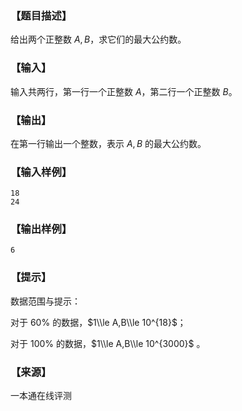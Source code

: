 ### 【题目描述】

给出两个正整数 $A,B$，求它们的最大公约数。

### 【输入】

输入共两行，第一行一个正整数 $A$，第二行一个正整数 $B$。

### 【输出】

在第一行输出一个整数，表示 $A,B$ 的最大公约数。

### 【输入样例】

```
18
24
```

### 【输出样例】

```
6
```

### 【提示】

数据范围与提示：

对于 60% 的数据，$1\\le A,B\\le 10^{18}$；

对于 100% 的数据，$1\\le A,B\\le 10^{3000}$ 。


 ### 【来源】

 一本通在线评测 